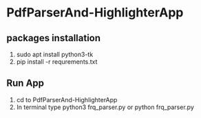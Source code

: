 # PdfParserAnd-HighlighterApp
## packages installation
1. sudo apt install python3-tk
2. pip install -r requrements.txt

## Run App
1. cd to PdfParserAnd-HighlighterApp
2. In terminal type python3 frq_parser.py or python frq_parser.py
